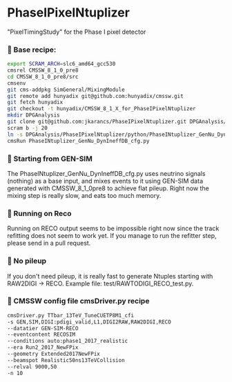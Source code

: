 # PhaseIPixelNtuplizer
"PixelTimingStudy" for the Phase I pixel detector

### &#x1F539; Base recipe:

```bash
export SCRAM_ARCH=slc6_amd64_gcc530
cmsrel CMSSW_8_1_0_pre8
cd CMSSW_8_1_0_pre8/src
cmsenv
git cms-addpkg SimGeneral/MixingModule
git remote add hunyadix git@github.com:hunyadix/cmssw.git
git fetch hunyadix
git checkout -t hunyadix/CMSSW_8_1_X_for_PhaseIPixelNtuplizer
mkdir DPGAnalysis
git clone git@github.com:jkarancs/PhaseIPixelNtuplizer.git DPGAnalysis/PhaseIPixelNtuplizer
scram b -j 20
ln -s DPGAnalysis/PhaseIPixelNtuplizer/python/PhaseINtuplizer_GenNu_DynIneffDB_cfg.py .
cmsRun PhaseINtuplizer_GenNu_DynIneffDB_cfg.py
```

### &#x1F539; Starting from GEN-SIM
The PhaseINtuplizer_GenNu_DynIneffDB_cfg.py uses neutrino signals (nothing) as a base input, and mixes events to it using GEN-SIM data generated with CMSSW_8_1_0pre8 to achieve flat pileup. Right now the mixing step is really slow, and eats too much memory.

### &#x1F539; Running on Reco
Running on RECO output seems to be impossible right now since the track refitting does not seem to work yet. If you manage to run the refitter step, please send in a pull request.

### &#x1F539; No pileup
If you don't need pileup, it is really fast to generate Ntuples starting with RAW2DIGI -> RECO. Example file: test/RAWTODIGI_RECO_test.py.

### &#x1F539; CMSSW config file cmsDriver.py recipe

```bash
cmsDriver.py TTbar_13TeV_TuneCUETP8M1_cfi 
-s GEN,SIM,DIGI:pdigi_valid,L1,DIGI2RAW,RAW2DIGI,RECO 
--datatier GEN-SIM-RECO 
--eventcontent RECOSIM 
--conditions auto:phase1_2017_realistic 
--era Run2_2017_NewFPix 
--geometry Extended2017NewFPix 
--beamspot Realistic50ns13TeVCollision 
--relval 9000,50 
-n 10 
```
